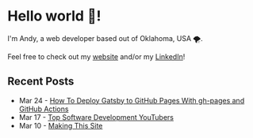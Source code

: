  # Hello world 👋!
 I'm Andy, a web developer based out of Oklahoma, USA 🌪️.

 Feel free to check out my [website](https://andynguyen.dev) and/or my [LinkedIn](https://www.linkedin.com/in/AndyN9/)!

## Recent Posts
<!-- feed start -->
- Mar 24 - [How To Deploy Gatsby to GitHub Pages With gh-pages and GitHub Actions](https://andynguyen.dev/blog/deploy-gatsby-github-pages-gh-pages-github-actions/)
- Mar 17 - [Top Software Development YouTubers](https://andynguyen.dev/blog/top-software-development-youtubers/)
- Mar 10 - [Making This Site](https://andynguyen.dev/blog/making-this-site/)
<!-- feed end -->
